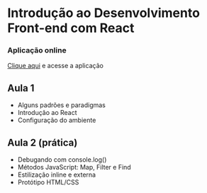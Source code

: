 # Introdução ao Desenvolvimento Front-end com React

### Aplicação online

[Clique aqui](https://sesc-react-app.vercel.app/) e acesse a aplicação

## Aula 1

- Alguns padrões e paradigmas
- Introdução ao React
- Configuração do ambiente

## Aula 2 (prática)

- Debugando com console.log()
- Métodos JavaScript: Map, Filter e Find
- Estilização inline e externa
- Protótipo HTML/CSS
